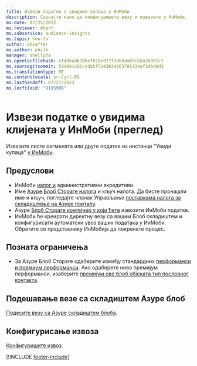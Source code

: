 ```yaml
---
title: Извези податке о увидима купаца у ИнМоби
description: Сазнајте како да конфигуришете везу и извезете у ИнМоби.
ms.date: 07/25/2022
ms.reviewer: mhart
ms.subservice: audience-insights
ms.topic: how-to
author: pkieffer
ms.author: philk
manager: shellyha
ms.openlocfilehash: ef486ad6786ef01be977f3d6bda69ce8a2b081c7
ms.sourcegitcommit: 594081c82ca385f7143b3416378533aaf2d6d0d3
ms.translationtype: MT
ms.contentlocale: sr-Cyrl-RS
ms.lasthandoff: 07/27/2022
ms.locfileid: "9195906"
---
```

# <a name="export-customer-insights-data-to-inmobi-preview"></a>Извези податке о увидима клијената у ИнМоби (преглед)

Извезите листе сегмената или друге податке из инстанце "Увиди купаца" [у ИнМоби](https://www.inmobi.com/).

## <a name="prerequisites"></a>Предуслови

- ИнМоби [налог и](https://www.inmobi.com/) административни акредитиви.
- Име [Азуре Блоб Стораге налога](/azure/storage/blobs/create-data-lake-storage-account) и кључ налога. Да бисте пронашли име и кључ, погледајте чланак Управљање [поставкама налога за складиштење на Азуре порталу](/azure/storage/common/storage-account-manage).
- Азуре [Блоб Стораге контејнер у који ћете](/azure/storage/blobs/storage-quickstart-blobs-portal#create-a-container) извозити ИнМоби податке.
- ИнМоби ће креирати директну везу са вашим Блоб складиштем и конфигурисати аутоматски увоз ваших података у ИнМоби. Обратите се представнику ИнМобија да покренете процес.

## <a name="known-limitations"></a>Позната ограничења

- За Азуре Блоб Стораге одаберите између стандардних [перформанси и премиум перформанси](/azure/storage/blobs/storage-blob-performance-tiers). Ако одаберете ниво премијум перформанси, изаберите [премијум ове блоб објеката тип пословног контакта](/azure/storage/common/storage-account-overview#types-of-storage-accounts).

## <a name="set-up-connection-to-azure-blob-storage"></a>Подешавање везе са складиштем Азуре блоб

[Подесите везу са Азуре складиштем блоба](export-azure-blob-storage.md).

## <a name="configure-an-export"></a>Конфигурисање извоза

[Конфигуришите извоз](export-azure-blob-storage.md#configure-an-export).

[!INCLUDE [footer-include](includes/footer-banner.md)]
